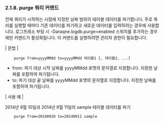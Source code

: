 ### 2.1.8. purge 쿼리 커맨드

전체 쿼리가 시작하는 시점에 지정한 날짜 범위의 테이블 데이터를 파기합니다. 주로 쿼리를 실행할 때마다 기존 데이터를 파기하고 새로운 데이터를 입력하려는 경우에 사용합니다. 로그프레소 부팅 시 -Daraqne.logdb.purge=enabled 스위치를 추가하는 경우에만 커맨드가 활성화됩니다. 이 커맨드를 실행하려면 관리자 권한이 필요합니다.

\| 문법 \|

~~~~
	purge from=yyyyMMdd to=yyyyMMdd 테이블1 [, 테이블2, ...]
~~~~

 * from: 파기 대상 시작 날짜를 yyyyMMdd 포맷의 문자열로 지정합니다. 지정한 날짜를 포함하여 파기됩니다.
 * to: 파기 대상 끝 날짜를 yyyyMMdd 포맷의 문자열로 지정합니다. 지정한 날짜를 포함하여 파기됩니다.

\| 사용 예 \|

2014년 9월 10일과 2014년 9월 11일의 sample 테이블 데이터를 파기

~~~
    purge from=20140910 to=20140911 sample
~~~
